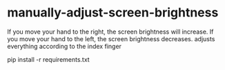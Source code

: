 # manually-adjust-screen-brightness
If you move your hand to the right, the screen brightness will increase. If you move your hand to the left, the screen brightness decreases. adjusts everything according to the index finger

pip install -r requirements.txt
